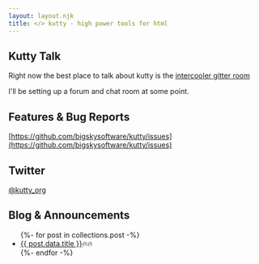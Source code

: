 ```yaml
---
layout: layout.njk
title: </> kutty - high power tools for html
---
```


## Kutty Talk

Right now the best place to talk about kutty is the [intercooler gitter room](https://gitter.im/intercooler-js/Lobby)

I'll be setting up a forum and chat room at some point.

## Features & Bug Reports

[https://github.com/bigskysoftware/kutty/issues](https://github.com/bigskysoftware/kutty/issues)

## Twitter

[@kutty_org](https://twitter.com/kutty_org)

## Blog & Announcements

<div>
<ul>
{%- for post in collections.post -%}
  <li><a href="{{ post.url }}">{{ post.data.title }}</a>🔥🔥</li>
{%- endfor -%}
</ul>
</div>



